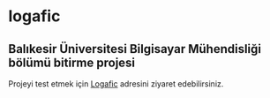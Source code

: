 # logafic
 ## Balıkesir Üniversitesi Bilgisayar Mühendisliği bölümü bitirme projesi
 Projeyi test etmek için [Logafic](logafic.click) adresini ziyaret edebilirsiniz.
